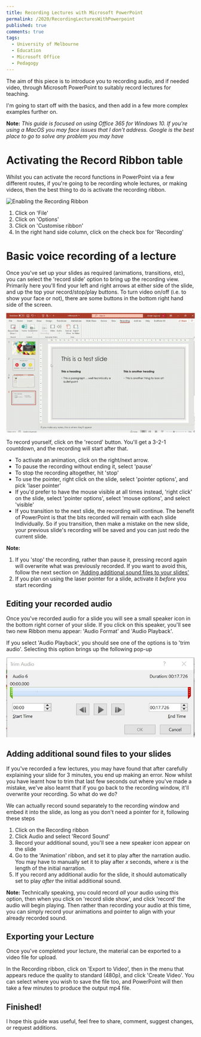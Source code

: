 ```yaml
---
title: Recording Lectures with Microsoft PowerPoint
permalink: /2020/RecordingLecturesWithPowerpoint
published: true
comments: true
tags:
  - University of Melbourne
  - Education
  - Microsoft Office
  - Pedagogy
---
```


The aim of this piece is to introduce you to recording audio, and if needed video, through Microsoft PowerPoint to suitably record lectures for teaching.

I'm going to start off with the basics, and then add in a few more complex examples further on.

**Note:** _This guide is focused on using Office 365 for Windows 10. If you're using a MacOS you may face issues that I don't address. Google is the best place to go to solve any problem you may have_



# Activating the Record Ribbon table
Whilst you can activate the record functions in PowerPoint via a few different routes, if you're going to be recording whole lectures, or making videos, then the best thing to do is activate the recording ribbon.

![Enabling the Recording Ribbon](/images/PPT-RecordingRibbon.gif)

1. Click on 'File'
2. Click on 'Options'
3. Click on 'Customise ribbon'
4. In the right hand side column, click on the check box for 'Recording'

# Basic voice recording of a lecture
Once you've set up your slides as required (animations, transitions, etc), you can select the 'record slide' option to bring up the recording view. Primarily here you'll find your left and right arrows at either side of the slide, and up the top your record/stop/play buttons. To turn video on/off (i.e. to show your face or not), there are some buttons in the bottom right hand side of the screen.

![Example of recording a lecture](/images/PPT-RecordingSlides.gif)

To record yourself, click on the 'record' button. You'll get a 3-2-1 countdown, and the recording will start after that.
+ To activate an animation, click on the right/next arrow.
+ To pause the recording without ending it, select 'pause'
+ To stop the recording altogether, hit 'stop'
+ To use the pointer, right click on the slide, select 'pointer options', and pick 'laser pointer'
+ If you'd prefer to have the mouse visible at all times instead, 'right click' on the slide, select 'pointer options', select 'mouse options', and select 'visible'
+ If you transition to the next slide, the recording will continue. The benefit of PowerPoint is that the bits recorded will remain with each slide Individually. So if you transition, then make a mistake on the new slide, your previous slide's recording will be saved and you can just redo the current slide.

**Note:**
1. If you 'stop' the recording, rather than pause it, pressing record again will overwrite what was previously recorded. If you want to avoid this, follow the next section on ['Adding additional sound files to your slides'](#adding-additional-sound-files-to-your-slides)
2. If you plan on using the laser pointer for a slide, activate it _before_ you start recording

## Editing your recorded audio
Once you've recorded audio for a slide you will see a small speaker icon in the bottom right corner of your slide. If you click on this speaker, you'll see two new Ribbon menu appear: 'Audio Format' and 'Audio Playback'.

If you select 'Audio Playback', you should see one of the options is to 'trim audio'. Selecting this option brings up the following pop-up

![Audio Trimming in PowerPoint](/images/PPT-AudioTrim.jpg)

## Adding additional sound files to your slides
If you've recorded a few lectures, you may have found that after carefully explaining your slide for 3 minutes, you end up making an error. Now whilst you have learnt how to trim that last few seconds out where you've made a mistake, we've also learnt that if you go back to the recording window, it'll overwrite your recording. So what do we do?

We can actually record sound separately to the recording window and embed it into the slide, as long as you don't need a pointer for it, following these steps

1. Click on the Recording ribbon
2. Click Audio and select 'Record Sound'
3. Record your additional sound, you'll see a new speaker icon appear on the slide
4. Go to the 'Animation' ribbon, and set it to play after the narration audio. You may have to manually set it to play after _x_ seconds, where _x_ is the length of the initial narration.
5. If you record any additional audio for the slide, it should automatically set to play _after_ the initial additional sound.

**Note:** Technically speaking, you could record _all_ your audio using this option, then when you click on 'record slide show', and click 'record' the audio will begin playing. Then rather than recording your audio at this time, you can simply record your animations and pointer to align with your already recorded sound.


## Exporting your Lecture
Once you've completed your lecture, the material can be exported to a video file for upload.

In the Recording ribbon, click on 'Export to Video', then in the menu that appears reduce the quality to standard (480p), and click 'Create Video'. You can select where you wish to save the file too, and PowerPoint will then take a few minutes to produce the output mp4 file.

## Finished!
I hope this guide was useful, feel free to share, comment, suggest changes, or request additions.

